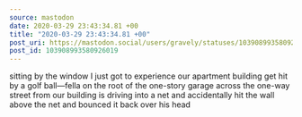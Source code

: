 ```yaml
---
source: mastodon
date: 2020-03-29 23:43:34.81 +00
title: "2020-03-29 23:43:34.81 +00"
post_uri: https://mastodon.social/users/gravely/statuses/103908993580926019
post_id: 103908993580926019
---
```

sitting by the window I just got to experience our apartment building get hit by a golf ball—fella on the root of the one-story garage across the one-way street from our building is driving into a net and accidentally hit the wall above the net and bounced it back over his head


